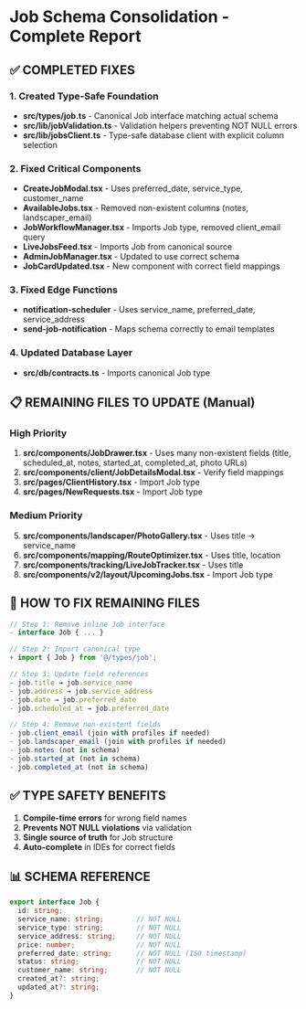# Job Schema Consolidation - Complete Report

## ✅ COMPLETED FIXES

### 1. Created Type-Safe Foundation
- **src/types/job.ts** - Canonical Job interface matching actual schema
- **src/lib/jobValidation.ts** - Validation helpers preventing NOT NULL errors
- **src/lib/jobsClient.ts** - Type-safe database client with explicit column selection

### 2. Fixed Critical Components
- **CreateJobModal.tsx** - Uses preferred_date, service_type, customer_name
- **AvailableJobs.tsx** - Removed non-existent columns (notes, landscaper_email)
- **JobWorkflowManager.tsx** - Imports Job type, removed client_email query
- **LiveJobsFeed.tsx** - Imports Job from canonical source
- **AdminJobManager.tsx** - Updated to use correct schema
- **JobCardUpdated.tsx** - New component with correct field mappings

### 3. Fixed Edge Functions
- **notification-scheduler** - Uses service_name, preferred_date, service_address
- **send-job-notification** - Maps schema correctly to email templates

### 4. Updated Database Layer
- **src/db/contracts.ts** - Imports canonical Job type

## 📋 REMAINING FILES TO UPDATE (Manual)

### High Priority
1. **src/components/JobDrawer.tsx** - Uses many non-existent fields (title, scheduled_at, notes, started_at, completed_at, photo URLs)
2. **src/components/client/JobDetailsModal.tsx** - Verify field mappings
3. **src/pages/ClientHistory.tsx** - Import Job type
4. **src/pages/NewRequests.tsx** - Import Job type

### Medium Priority
5. **src/components/landscaper/PhotoGallery.tsx** - Uses title → service_name
6. **src/components/mapping/RouteOptimizer.tsx** - Uses title, location
7. **src/components/tracking/LiveJobTracker.tsx** - Uses title
8. **src/components/v2/layout/UpcomingJobs.tsx** - Import Job type

## 🔧 HOW TO FIX REMAINING FILES

```typescript
// Step 1: Remove inline Job interface
- interface Job { ... }

// Step 2: Import canonical type
+ import { Job } from '@/types/job';

// Step 3: Update field references
- job.title → job.service_name
- job.address → job.service_address
- job.date → job.preferred_date
- job.scheduled_at → job.preferred_date

// Step 4: Remove non-existent fields
- job.client_email (join with profiles if needed)
- job.landscaper_email (join with profiles if needed)
- job.notes (not in schema)
- job.started_at (not in schema)
- job.completed_at (not in schema)
```

## ✅ TYPE SAFETY BENEFITS

1. **Compile-time errors** for wrong field names
2. **Prevents NOT NULL violations** via validation
3. **Single source of truth** for Job structure
4. **Auto-complete** in IDEs for correct fields

## 📊 SCHEMA REFERENCE

```typescript
export interface Job {
  id: string;
  service_name: string;        // NOT NULL
  service_type: string;        // NOT NULL
  service_address: string;     // NOT NULL
  price: number;               // NOT NULL
  preferred_date: string;      // NOT NULL (ISO timestamp)
  status: string;              // NOT NULL
  customer_name: string;       // NOT NULL
  created_at?: string;
  updated_at?: string;
}
```
